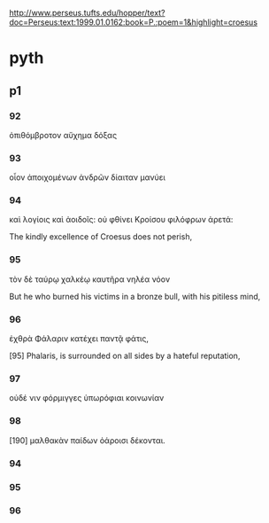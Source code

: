 
http://www.perseus.tufts.edu/hopper/text?doc=Perseus:text:1999.01.0162:book=P.:poem=1&highlight=croesus
# pyth
## p1

### 92
ὀπιθόμβροτον αὔχημα δόξας
### 93
οἶον ἀποιχομένων ἀνδρῶν δίαιταν μανύει
### 94
καὶ λογίοις καὶ ἀοιδοῖς: οὐ φθίνει Κροίσου φιλόφρων ἀρετά:

The kindly excellence of Croesus does not perish, 
### 95
τὸν δὲ ταύρῳ χαλκέῳ καυτῆρα νηλέα νόον

But he who burned his victims in a bronze bull, with his pitiless mind, 
### 96
ἐχθρὰ Φάλαριν κατέχει παντᾷ φάτις,

[95] Phalaris, is surrounded on all sides by a hateful reputation, 
### 97
οὐδέ νιν φόρμιγγες ὑπωρόφιαι κοινωνίαν
### 98
[190] μαλθακὰν παίδων ὀάροισι δέκονται.
### 94

### 95

### 96
